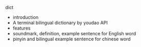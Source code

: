 dict

* introduction
 * A terminal bilingual dictionary by youdao API
* features
 * soundmark, definition, example sentence for English word
 * pinyin and bilingual example sentence for chinese word
